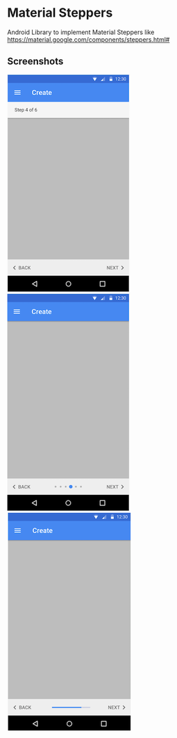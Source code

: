 # Material Steppers
Android Library to implement Material Steppers like https://material.google.com/components/steppers.html#

## Screenshots

![text](https://github.com/adjemin/material-steppers/blob/master/screenshots/mobile_step_text.png?raw=true)
![dot](https://github.com/adjemin/material-steppers/blob/master/screenshots/mobile_step_dot.png?raw=true)
![progress](https://github.com/adjemin/material-steppers/blob/master/screenshots/mobile_step_progress.png?raw=true)